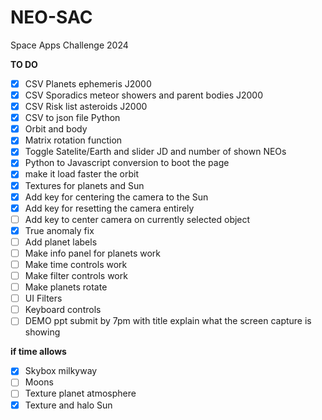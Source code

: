 # NEO-SAC
 Space Apps Challenge 2024 
 
 **TO DO**
- [x] CSV Planets ephemeris J2000
- [x] CSV Sporadics meteor showers and parent bodies J2000
- [x] CSV Risk list asteroids J2000
- [x] CSV to json file Python
- [x] Orbit and body
- [x] Matrix rotation function
- [x] Toggle Satelite/Earth and slider JD and number of shown NEOs
- [x] Python to Javascript conversion to boot the page
- [x] make it load faster the orbit
- [x] Textures for planets and Sun
- [x] Add key for centering the camera to the Sun
- [x] Add key for resetting the camera entirely
- [ ] Add key to center camera on currently selected object
- [x] True anomaly fix
- [ ] Add planet labels
- [ ] Make info panel for planets work
- [ ] Make time controls work
- [ ] Make filter controls work
- [ ] Make planets rotate
- [ ] UI Filters
- [ ] Keyboard controls
- [ ] DEMO ppt submit by 7pm with title explain what the screen capture is showing

**if time allows**
- [x] Skybox milkyway
- [ ] Moons
- [ ] Texture planet atmosphere
- [x] Texture and halo Sun
